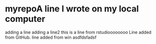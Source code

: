 # myrepoA line I wrote on my local computer
adding a line
adding a line2
this is a line from rstudioooooooo
Line added from GitHub.
line added from win
asdfdsfadsf